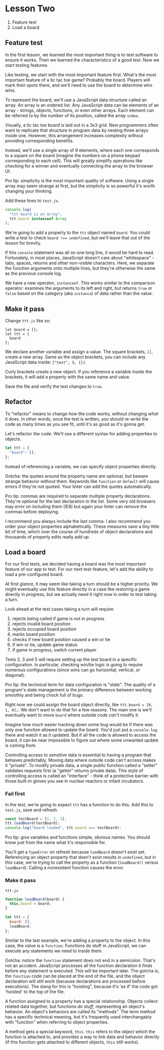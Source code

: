 # Lesson Two 
1. Feature test
1. Load a board

## Feature test
In the first lesson, we learned the most important thing is to test software to ensure it works. Then we learned the characteristics of a good test. Now we start testing features. 

Like testing, we start with the most important feature first. What's the most important feature of a tic tac toe game? Probably the board. Players will mark their spots there, and we'll need to use the board to determine who wins. 

To represent the board, we'll use a JavaScript data structure called an array. An array is an ordered list. Any JavaScript data can be elements of an array - strings, objects, functions, or even other arrays. Each element can be referred to by the number of its position, called the array `index`. 

Visually, a tic tac toe board is laid out in a 3x3 grid. New programmers often want to replicate that structure in program data by nesting three arrays inside one. However, this arrangement increases complexity without providing corresponding benefits.

Instead, we'll use a single array of 9 elements, where each one corresponds to a square on the board (imagine the numbers on a phone keypad corresponding to each cell). This will greatly simplify operations like checking for a winner and eventually connecting the array to the browser UI.

Pro tip: simplicity is the most important quality of software. Using a single array may seem strange at first, but the simplicity is so powerful it's worth changing your thinking.

Add these lines to `test.js`.
```javascript
console.log(
  "ttt board is an array",
  ttt.board instanceof Array
);
```

We're going to add a property to the `ttt` object named `board`. You could write a test to check `board !== undefined`, but we'll leave that out of the lesson for brevity. 

If this `console` statement was all on one long line, it would be hard to read. Fortunately, in most places, JavaScript doesn't care about "whitespace" - tabs, spaces, returns and other non-visible characters. Here, we separate the function arguments onto multiple lines, but they're otherwise the same as the previous console log.

We have a new operator, `instanceof`. This works similar to the comparison operator: examines the arguments to its left and right, but returns `true` or `false` based on the category (aka `instance`) of data rather than the value.

## Make it pass
Change `ttt.js` like so:
```
let board = [];
let ttt = {
  board
};
```

We declare another variable and assign a value. The square brackets, `[]`, create a new array. Same as the object brackets, you can include any JavaScript data inside: `["text", 5, {}]`.

Curly brackets create a new object. If you reference a variable inside the brackets, it will add a property with the same name and value.

Save the file and verify the test changes to `true`.

## Refactor
To "refactor" means to change _how_ the code works, without changing _what_ it does. In other words, once the test is written, you should re-write the code as many times as you see fit, until it's as good as it's gonna get.

Let's refactor the code. We'll use a different syntax for adding properties to objects. 
```javascript
let ttt = {
  "board": [],
};
```
Instead of referencing a variable, we can specify object properties directly. 

Gotcha: the quotes around the property name are optional, but beware strange behavior without them. Keywords like `function` or `default` will cause errors if they're not quoted. Your linter can add the quotes automatically.

Pro tip: commas are required to separate multiple property declarations. They're optional for the last declaration in the list. Some very old browsers may error on including them (IE8) but again your linter can remove the commas before deploying. 

I recommend you always include the last comma. I also recommend you order your object properties alphabetically. These measures save a tiny little bit of time, which over the course of hundreds of object declarations and thousands of property edits really add up. 

## Load a board
For our first tests, we decided having a board was the most important feature of our app to test. For our next test-feature, let's add the ability to load a pre-configured board.

At first glance, it may seem like taking a turn should be a higher priority. We might eventually use this feature directly in a case like restoring a game directly in progress, but we actually need it right now in order to test taking a turn. 

Look ahead at the test cases taking a turn will require:
1. rejects being called if game is not in progress 
1. rejects invalid board position
1. rejects occupied board position
1. marks board position
1. checks if new board position caused a win or tie
1. if win or tie, update game status
1. if game in progress, switch current player

Tests 2, 3 and 5 will require setting up the test board in a specific configuration. In particular, checking win/tie logic is going to require numerous configurations (since wins can go horizontal, vertical, or diagonal).

Pro tip: the technical term for data configuration is "state". The quality of a program's state management is the primary difference between working smoothly and being chock full of bugs. 

Right now we could assign the board object directly, like `ttt.board = [0, 1, 0];`. We don't want to do that for a few reasons. The main one is we'll eventually want to move `board` where outside code _can't_ modify it. 

Imagine how much easier tracking down some bug would be if there was only one function allowed to update the board. You'd just put a `console.log` there and watch it as it updated. But if all the code is allowed to access the board, it can be near impossible to figure out where some unwanted update is coming from. 

Controlling access to sensitive data is essential to having a program that behaves predictably. Moving data where outside code can't access makes it "private". To modify private data, a single public function called a "setter" validates requests first (a "getter" returns private data). This style of controlling access is called an "interface" - think of a protective barrier with those built-in gloves you see in nuclear reactors or infant incubators. 

### Fail first
In the test, we're going to expect `ttt` has a function to do this. Add this to `test.js`, save and refresh.
```javascript
const testBoard = [1, 2, 3];
ttt.loadBoard(testBoard);
console.log("board loaded", ttt.board === testBoard);
```
Pro tip: give variables and functions simple, obvious names. You should know just from the name what it's responsible for. 

You'll get a `TypeError` on refresh because `loadBoard` doesn't exist yet. Referencing an object property that doen't exist results in `undefined`, but in this case, we're trying to call the property as a function (`loadBoard()` versus `loadBoard`). Calling a nonexistent function causes the error.

### Make it pass
`ttt.js`
```javascript
function loadBoard(board) {
  this.board = board;
}

let ttt = {
  board: [],
  loadBoard,
};
```
Similar to the last example, we're adding a property to the object. In this case, the value is a `function`. Functions do stuff in JavaScript, we can execute any statements we need to inside them. 

Gotcha: notice the `function` statement does not end in a semicolon. That's not an accident. JavaScript processes all the function declaration it finds before any statement is executed. This will be important later. The gotcha is, the `function` code can be placed at the end of the file, and the object declaration will still work (because declarations are processed before executions). The slang for this is "hoisting", because it's 'as if' the code got 'hoisted' to the top of the file. 

A function assigned to a property has a special relationship. Objects collect related data together, but functions _do stuff_, representing an object's behavior. An object's behaviors are called its "methods". The term method has a specific technical meaning, but it's frequently used interchangably with "function" when referring to object properties. 

A method gets a special keyword, `this`. `this` refers to the object which the function is attached to, and provides a way to link data and behavior directly (if this function gets attached to different objects, `this` still works).

